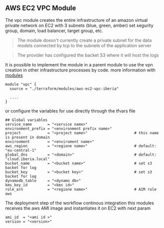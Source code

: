 AWS EC2 VPC Module
----
The vpc module creates the entire infrastructure of an amazon virtual private network on EC2 with 3 subnets (blue, green, amber)
set segurity group, domain, load balancer, target group, etc.

> The module doesn't currently create a private subnet for the data models connected by tcp to the subnets of the application server

> The provider has configured the backet S3 where it will host the logs

It is possible to implement the module in a parent module to use the vpn creation in other infrastructure processes by code. more information with [modules](https://www.terraform.io/language/modules/syntax)

````
module "vpc" {
  source = "./terraform/modules/aws-ec2-vpc-iberia"
  
  ....
}
````

or configure the variables for use directly through the tfvars file
````
## Global variables
service_name       = "<service name>"
environment_prefix = "<environment prefix name>"
project            = "<project name>"                     # this name is present in domain
environment        = "<enviroment name>"
aws_region         = "<regione name>"                     # default: "eu-central-1"
global_dns         = "<domain>"                           # default: "cloud.iberia.local"
bucket_name        = "<bucket name>"                      # set s3 backet for log
bucket_key         = "<bucket key>"                       # set s3 backet for log
dynamodb_table     = "<dynamo db>"
kms_key_id         = "<kms id>" 
role_arn           = "<regione name>"                     # AIM role aws
````

The deployment step of the workflow continous integration this modules receives the aws AMI image and instantiates it on EC2 with next param
````
ami_id  = "<ami id >" 
version = "<version>" 
````

